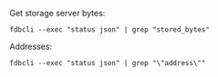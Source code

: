Get storage server bytes:

    fdbcli --exec "status json" | grep "stored_bytes"

Addresses:

    fdbcli --exec "status json" | grep "\"address\""